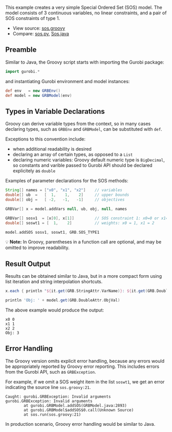 This example creates a very simple Special Ordered Set (SOS) model.
The model consists of 3 continuous variables, no linear constraints,
and a pair of SOS constraints of type 1.

* View source: [sos.groovy](https://github.com/the-write-one/gurobi-groovy/blob/master/sos/sos.groovy)
* Compare: [sos.py](https://www.gurobi.com/documentation/8.1/examples/sos_py.html),
           [Sos.java](https://www.gurobi.com/documentation/8.1/examples/sos_java.html)

## Preamble

Similar to Java, the Groovy script starts with importing the Gurobi package:
```groovy
import gurobi.*
```
and instantiating Gurobi environment and model instances:
```groovy
def env   = new GRBEnv()
def model = new GRBModel(env)
```

## Types in Variable Declarations

Groovy can derive variable types from the context,
so in many cases declaring types, such as `GRBEnv` and `GRBModel`,  can be substituted with `def`.

Exceptions to this convention include:
 * when additional readability is desired
 * declaring an array of certain types, as opposed to a `List`
 * declaring numeric variables: Groovy default numeric type is `BigDecimal`, so constants and varible passed to Gurobi API should be declared explicitely as `double`

Examples of parameter declarations for the SOS methods:
```groovy
String[] names = ["x0", "x1", "x2"]    // variables
double[] ub  =   [  1,    1,    2]     // upper bounds
double[] obj =   [ -2,   -1,   -1]     // objectives

GRBVar[] x = model.addVars null, ub, obj, null, names

GRBVar[] sosv1  = [x[0], x[1]]         // SOS constraint 1: x0=0 or x1=0
double[] soswt1 = [  1,    2]          // weights: x0 = 1, x1 = 2

model.addSOS sosv1, soswt1, GRB.SOS_TYPE1
```

:bulb: **Note:** In Groovy, parentheses in a function call are optional,
and may be omitted to improve readability.

## Result Output

Results can be obtained similar to Java, but in a more compact form
using list iteration and string interpolation shortcuts.

```groovy
x.each { println "${it.get(GRB.StringAttr.VarName)}: ${it.get(GRB.DoubleAttr.X)}" }

println 'Obj: ' + model.get(GRB.DoubleAttr.ObjVal)
```
The above example would produce the output:
```
x0 0
x1 1
x2 2
Obj: 3
```

## Error Handling

The Groovy version omits explicit error handling, because any errors
would be appropriately reported by Groovy error reporting. This includes errors
from the Gurobi API, such as `GRBException`.

For example, if we omit a SOS weight item in the list `soswt1`, we get an error
indicating the source line `sos.groovy:21`.

```
Caught: gurobi.GRBException: Invalid arguments
gurobi.GRBException: Invalid arguments
        at gurobi.GRBModel.addSOS(GRBModel.java:2893)
        at gurobi.GRBModel$addSOS$0.call(Unknown Source)
        at sos.run(sos.groovy:21)
```

In production scenario, Groovy error handling would be similar to Java.
